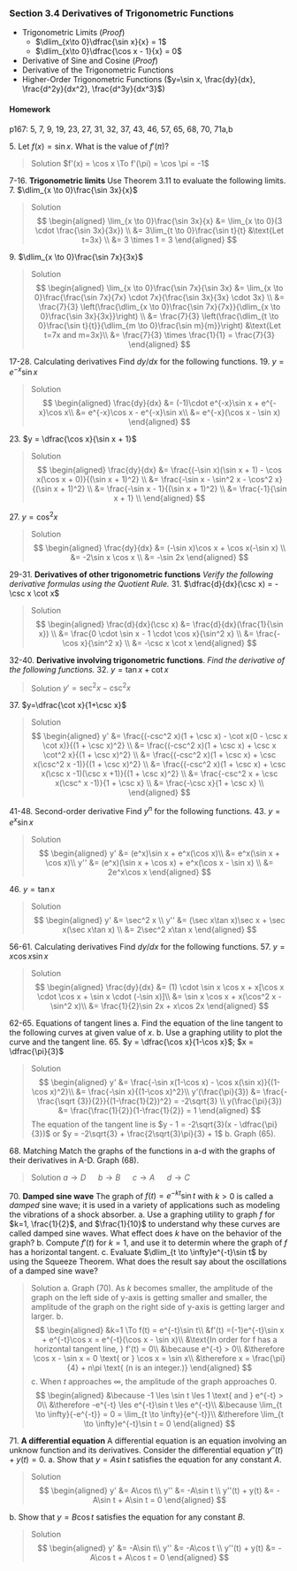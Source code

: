 ### Section 3.4 Derivatives of Trigonometric Functions

+ Trigonometric Limits (_Proof_)
  + $\dlim_{x\to 0}\dfrac{\sin x}{x} = 1$
  + $\dlim_{x\to 0}\dfrac{\cos x - 1}{x} = 0$
+ Derivative of Sine and Cosine (_Proof_)
+ Derivative of the Trigonometric Functions
+ Higher-Order Trigonometric Functions ($y=\sin x, \frac{dy}{dx}, \frac{d^2y}{dx^2}, \frac{d^3y}{dx^3}$)

#### Homework
p167: 5, 7, 9, 19, 23, 27, 31, 32, 37, 43, 46, 57, 65, 68, 70, 71a,b

5\. Let $f(x) = \sin x$. What is the value of $f'(\pi)$?
>Solution
$f'(x) = \cos x \To f'(\pi) = \cos \pi = -1$

7-16\. **Trigonometric limits** Use Theorem 3.11 to evaluate the following limits.
7\. $\dlim_{x \to 0}\frac{\sin 3x}{x}$
>Solution
$$
\begin{aligned}
\lim_{x \to 0}\frac{\sin 3x}{x} &= \lim_{x \to 0}(3 \cdot \frac{\sin 3x}{3x}) \\
&= 3\lim_{t \to 0}\frac{\sin t}{t} &\text{Let t=3x} \\
&= 3 \times 1 = 3
\end{aligned}
$$

9\. $\dlim_{x \to 0}\frac{\sin 7x}{3x}$
>Solution
$$
\begin{aligned}
\lim_{x \to 0}\frac{\sin 7x}{\sin 3x} &= \lim_{x \to 0}\frac{\frac{\sin 7x}{7x} \cdot 7x}{\frac{\sin 3x}{3x} \cdot 3x} \\
&= \frac{7}{3} \left(\frac{\dlim_{x \to 0}\frac{\sin 7x}{7x}}{\dlim_{x \to 0}\frac{\sin 3x}{3x}}\right) \\
&= \frac{7}{3} \left(\frac{\dlim_{t \to 0}\frac{\sin t}{t}}{\dlim_{m \to 0}\frac{\sin m}{m}}\right) &\text{Let t=7x and m=3x}\\
&= \frac{7}{3} \times \frac{1}{1} = \frac{7}{3}
\end{aligned}
$$

17-28\. Calculating derivatives Find $dy/dx$ for the following functions.
19\. $y = e^{-x}\sin x$
>Solution
$$
\begin{aligned}
\frac{dy}{dx} &= (-1)\cdot e^{-x}\sin x + e^{-x}\cos x\\
&= e^{-x}\cos x - e^{-x}\sin x\\
&= e^{-x}(\cos x - \sin x)
\end{aligned}
$$

23\. $y = \dfrac{\cos x}{\sin x + 1}$
>Solution
$$
\begin{aligned}
\frac{dy}{dx} &= \frac{(-\sin x)(\sin x + 1) - \cos x(\cos x + 0)}{(\sin x + 1)^2} \\
&= \frac{-\sin x - \sin^2 x - \cos^2 x}{(\sin x + 1)^2} \\
&= \frac{-\sin x - 1}{(\sin x + 1)^2} \\
&= \frac{-1}{\sin x + 1} \\
\end{aligned}
$$

27\. $y = \cos^2 x$
>Solution
$$
\begin{aligned}
\frac{dy}{dx} &= (-\sin x)\cos x + \cos x(-\sin x) \\
&= -2\sin x \cos x \\
&= -\sin 2x
\end{aligned}
$$

29-31\. **Derivatives of other trigonometric functions** *Verify the following derivative formulas using the Quotient Rule.*
31\. $\dfrac{d}{dx}(\csc x) = -\csc x \cot x$
>Solution
$$
\begin{aligned}
\frac{d}{dx}(\csc x) &= \frac{d}{dx}(\frac{1}{\sin x}) \\
&= \frac{0 \cdot \sin x - 1 \cdot \cos x}{\sin^2 x} \\
&= \frac{-\cos x}{\sin^2 x} \\
&= -\csc x \cot x
\end{aligned}
$$

32-40\. **Derivative involving trigonometric functions**. *Find the derivative of the following functions.*
32\. $y= \tan x + \cot x$
>Solution
$y' = \sec^2 x- \csc^2 x$

37\. $y=\dfrac{\cot x}{1+\csc x}$
>Solution
$$
\begin{aligned}
y' &= \frac{(-csc^2 x)(1 + \csc x) - \cot x(0 - \csc x \cot x)}{(1 + \csc x)^2} \\
&= \frac{(-csc^2 x)(1 + \csc x) + \csc x \cot^2 x}{(1 + \csc x)^2} \\
&= \frac{(-csc^2 x)(1 + \csc x) + \csc x(\csc^2 x -1)}{(1 + \csc x)^2} \\
&= \frac{(-csc^2 x)(1 + \csc x) + \csc x(\csc x -1)(\csc x +1)}{(1 + \csc x)^2} \\
&= \frac{-csc^2 x + \csc x(\csc^ x -1)}{1 + \csc x} \\
&= \frac{-\csc x}{1 + \csc x} \\
\end{aligned}
$$

41-48\. Second-order derivative Find $y^n$ for the following functions.
43\. $y = e^x\sin x$
>Solution
$$
\begin{aligned}
y' &= (e^x)\sin x + e^x(\cos x)\\
&= e^x(\sin x + \cos x)\\
y'' &= (e^x)(\sin x + \cos x) + e^x(\cos x - \sin x) \\
&= 2e^x\cos x
\end{aligned}
$$

46\. $y = \tan x$
>Solution
$$
\begin{aligned}
y' &= \sec^2 x \\
y'' &= (\sec x\tan x)\sec x + \sec x(\sec x\tan x) \\
&= 2\sec^2 x\tan x
\end{aligned}
$$

56-61\. Calculating derivatives Find $dy/dx$ for the following functions.
57\. $y = x\cos x\sin x$
>Solution
$$
\begin{aligned}
\frac{dy}{dx} &= (1) \cdot \sin x \cos x + x[\cos x \cdot \cos x + \sin x \cdot (-\sin x)]\\
&= \sin x \cos x + x(\cos^2 x - \sin^2 x)\\
&= \frac{1}{2}\sin 2x + x\cos 2x
\end{aligned}
$$

62-65\. Equations of tangent lines
a. Find the equation of the line tangent to the following curves at given value of $x$.
b. Use a graphing utility to plot the curve and the tangent line.
65\. $y = \dfrac{\cos x}{1-\cos x}$; $x = \dfrac{\pi}{3}$
>Solution
$$
\begin{aligned}
y' &= \frac{-\sin x(1-\cos x) - \cos x(\sin x)}{(1-\cos x)^2}\\
&= \frac{-\sin x}{(1-\cos x)^2}\\
y'(\frac{\pi}{3}) &= \frac{-\frac{\sqrt {3}}{2}}{(1-\frac{1}{2})^2} = -2\sqrt{3} \\
y(\frac{\pi}{3}) &= \frac{\frac{1}{2}}{1-\frac{1}{2}} = 1
\end{aligned}
$$
The equation of the tangent line is $y - 1 = -2\sqrt{3}(x - \dfrac{\pi}{3})$ or $y = -2\sqrt{3} + \frac{2\sqrt{3}\pi}{3} + 1$
b. Graph (65).

68\. Matching Match the graphs of the functions in a-d with the graphs of their derivatives in A-D. Graph (68).
>Solution
$a \to D$ &emsp; $b \to B$ &emsp; $c \to A$ &emsp; $d \to C$

70\. **Damped sine wave** The graph of $f(t) = e^{-kt}\sin t$ with $k>0$ is called a *damped* sine wave; it is used in a variety of applications such as modeling the vibrations of a shock absorber.
a. Use a graphing utility to graph $f$ for $k=1, \frac{1}{2}$, and $\frac{1}{10}$ to understand why these curves are called damped sine waves. What effect does $k$ have on the behavior of the graph?
b. Compute $f'(t)$ for $k=1$, and use it to determin where the graph of $f$ has a horizontal tangent.
c. Evaluate $\dlim_{t \to \infty}e^{-t}\sin t$ by using the Squeeze Theorem. What does the result say about the oscillations of a damped sine wave?
>Solution
a. Graph (70). As $k$ becomes smaller, the amplitude of the graph on the left side of y-axis is getting smaller and smaller, the amplitude of the graph on the right side of y-axis is getting larger and larger.
b.
$$
\begin{aligned}
&k=1 \To f(t) = e^{-t}\sin t\\
&f'(t) =(-1)e^{-t}\sin x + e^{-t}\cos x = e^{-t}(\cos x  - \sin x)\\
&\text{In order for f has a horizontal tangent line, } f'(t) = 0\\
&\because e^{-t} > 0\\
&\therefore \cos x  - \sin x = 0 \text{ or } \cos x = \sin x\\
&\therefore x = \frac{\pi}{4} + n\pi \text{ (n is an integer.)}
\end{aligned}
$$
c. When $t$ approaches $\infty$, the amplitude of the graph approaches $0$.
$$
\begin{aligned}
&\because -1 \les \sin t \les 1 \text{ and } e^{-t} > 0\\
&\therefore -e^{-t} \les e^{-t}\sin t \les e^{-t}\\
&\because \lim_{t \to \infty}{-e^{-t}} = 0 = \lim_{t \to \infty}{e^{-t}}\\
&\therefore \lim_{t \to \infty}e^{-t}\sin t = 0
\end{aligned}
$$

71\. **A differential equation** A differential equation is an equation involving an unknow function and its derivatives. Consider the differential equation $y''(t) + y(t) = 0$.
a. Show that $y = A\sin t$ satisfies the equation for any constant $A$.
>Solution
$$
\begin{aligned}
y' &= A\cos t\\
y'' &= -A\sin t \\
y''(t) + y(t) &= -A\sin t + A\sin t = 0
\end{aligned}
$$

b. Show that $y = B\cos t$ satisfies the equation for any constant $B$.
>Solution
$$
\begin{aligned}
y' &= -A\sin t\\
y'' &= -A\cos t \\
y''(t) + y(t) &= -A\cos t + A\cos t = 0
\end{aligned}
$$
